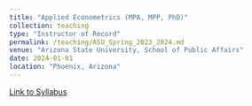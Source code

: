 ```yaml
---
title: "Applied Econometrics (MPA, MPP, PhD)"
collection: teaching
type: "Instructor of Record"
permalink: /teaching/ASU_Spring_2023_2024.md
venue: "Arizona State University, School of Public Affairs"
date: 2024-01-01
location: "Phoenix, Arizona"
---
```


[Link to Syllabus]([https://www.dropbox.com/scl/fi/g8mu1smtaj5kfv4b5tnnj/Syllabus_PAD5080_update.pdf?rlkey=nja4ty6v3gno9ubajc5k6m2q7&dl=0](https://www.dropbox.com/s/2to1b6edu4nvzrf/PAF-573-Syllabus-Spring-2023.pdf?dl=0))
